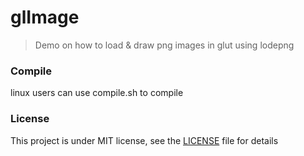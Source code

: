 # glImage
> Demo on how to load & draw png images in glut using lodepng

### Compile
linux users can use compile.sh to compile

### License
This project is under MIT license, see the [LICENSE](LICENSE) file for details
